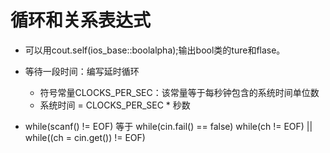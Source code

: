 # 循环和关系表达式

* 可以用cout.self(ios_base::boolalpha);输出bool类的ture和flase。

* 等待一段时间：编写延时循环
    * 符号常量CLOCKS_PER_SEC：该常量等于每秒钟包含的系统时间单位数
    * 系统时间 = CLOCKS_PER_SEC * 秒数
    
* while(scanf() != EOF)  等于  while(cin.fail() == false)
   while(ch != EOF)       ||      while((ch = cin.get()) != EOF)